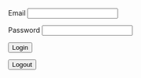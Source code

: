 <h1 id="user"> </h1>

<label for="inputEmail">Email</label>
<input id="inputEmail" type="text" name="inputEmail" autocomplete="off" />

 
<label for="inputPassword">Password</label>
<input id="inputPassword" type="password" name="inputPassword" />

<button class="button1" onclick="login()">Login</button>

<button class="button1" onclick="logout()">Logout</button>

<script>

function login() {
  // const email = document.getElementById("inputEmail").value;
  // const password = document.getElementById("inputPassword").value;

  const url = "https://frq.dtsivkovski.tk/authenticate";

  const body = {
        email: document.getElementById("inputEmail").value,
        password: document.getElementById("inputPassword").value,
  };
  
  const options = {
    method: 'POST',
    mode: 'cors', // no-cors, *cors, same-origin
    cache: 'no-cache', //*default, no-cache, reload, force-cache, only-if-cached
    credentials: 'include', // include, *same-origin, omit
    headers: {
        'Content-Type': 'application/json'
    },
    body: JSON.stringify(body)
  };

  console.log(options);

  // fetch(url, options)
  //   .then(response => console.log(response.text()))
  //   .then(result => console.log(result))
  //   .catch(error => console.log('error', error));

  // Fetch JWT
  fetch(url, options)
  .then(response => {
      // trap error response from Web API
      if (!response.ok) {
          const errorMsg = 'Login error: ' + response.status;
          console.log(errorMsg);
          return;
      }

      // Success!!!
      // Redirect to Database location
      const cookie = response.headers.get('Set-Cookie');
      localStorage.setItem('Cookie', cookie);
      sessionStorage.setItem("username", email);
      window.location.href = document.referrer
      // window.location.href = "{{site.baseurl}}/home";

  })
  
}

function logout() {
  document.cookie = "jwt=; expires=Thu, 01 Jan 1970 00:00:00 UTC; path=/;";
  sessionStorage.setItem("username", "Guest");
  sessionStorage.setItem("token", null);
  window.location.reload();

}

if (sessionStorage.getItem("username") == null) {
  sessionStorage.setItem("username", "Guest");
}

document.getElementById("user").innerHTML = "Hello " + sessionStorage.getItem("username") + "!";

</script>
